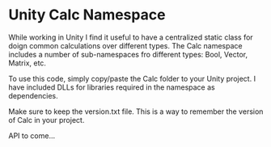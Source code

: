 # Unity Calc Namespace

While working in Unity I find it useful to have a centralized static class for doign common calculations over different types. The Calc namespace includes a number of sub-namespaces fro different types: Bool, Vector, Matrix, etc. 

To use this code, simply copy/paste the Calc folder to your Unity project. I have included DLLs for libraries required in the namespace as dependencies.

Make sure to keep the version.txt file. This is a way to remember the version of Calc in your project.

API to come...
